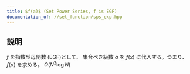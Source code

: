 ```yaml
---
title: $f(a)$ (Set Power Series, f is EGF)
documentation_of: //set_function/sps_exp.hpp
---
```


## 説明

$f$ を指数型母関数 (EGF)として、 集合べき級数 $a$ を $f(x)$ に代入する。つまり、$f(a)$ を求める。 $O(N^2 \log N)$